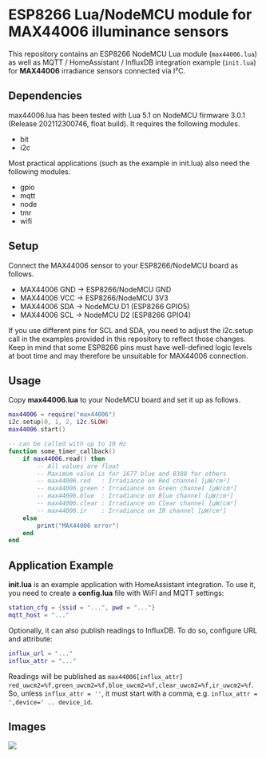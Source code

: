 # ESP8266 Lua/NodeMCU module for MAX44006 illuminance sensors

This repository contains an ESP8266 NodeMCU Lua module (`max44006.lua`) as well
as MQTT / HomeAssistant / InfluxDB integration example (`init.lua`) for
**MAX44006** irradiance sensors connected via I²C.

## Dependencies

max44006.lua has been tested with Lua 5.1 on NodeMCU firmware 3.0.1 (Release
202112300746, float build). It requires the following modules.

* bit
* i2c

Most practical applications (such as the example in init.lua) also need the
following modules.

* gpio
* mqtt
* node
* tmr
* wifi

## Setup

Connect the MAX44006 sensor to your ESP8266/NodeMCU board as follows.

* MAX44006 GND → ESP8266/NodeMCU GND
* MAX44006 VCC → ESP8266/NodeMCU 3V3
* MAX44006 SDA → NodeMCU D1 (ESP8266 GPIO5)
* MAX44006 SCL → NodeMCU D2 (ESP8266 GPIO4)

If you use different pins for SCL and SDA, you need to adjust the i2c.setup
call in the examples provided in this repository to reflect those changes. Keep
in mind that some ESP8266 pins must have well-defined logic levels at boot time
and may therefore be unsuitable for MAX44006 connection.

## Usage

Copy **max44006.lua** to your NodeMCU board and set it up as follows.

```lua
max44006 = require("max44006")
i2c.setup(0, 1, 2, i2c.SLOW)
max44006.start()

-- can be called with up to 10 Hz
function some_timer_callback()
	if max44006.read() then
		-- All values are float
		-- Maximum value is for 1677 blue and 8388 for others
		-- max44006.red   : Irradiance on Red channel [µW/cm²]
		-- max44006.green : Irradiance on Green channel [µW/cm²]
		-- max44006.blue  : Irradiance on Blue channel [µW/cm²]
		-- max44006.clear : Irradiance on Clear channel [µW/cm²]
		-- max44006.ir    : Irradiance on IR channel [µW/cm²]
	else
		print("MAX44006 error")
	end
end
```

## Application Example

**init.lua** is an example application with HomeAssistant integration.
To use it, you need to create a **config.lua** file with WiFI and MQTT settings:

```lua
station_cfg = {ssid = "...", pwd = "..."}
mqtt_host = "..."
```

Optionally, it can also publish readings to InfluxDB.
To do so, configure URL and attribute:

```lua
influx_url = "..."
influx_attr = "..."
```

Readings will be published as `max44006[influx_attr] red_uwcm2=%f,green_uwcm2=%f,blue_uwcm2=%f,clear_uwcm2=%f,ir_uwcm2=%f`.
So, unless `influx_attr = ''`, it must start with a comma, e.g. `influx_attr = ',device=' .. device_id`.

## Images

![](https://finalrewind.org/projects/esp8266-nodemcu-max44006/media/hass.png)
